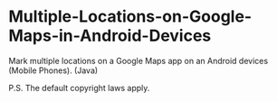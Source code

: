 # Multiple-Locations-on-Google-Maps-in-Android-Devices
Mark multiple locations on a Google Maps app on an Android devices (Mobile Phones).
(Java)

P.S. The default copyright laws apply.
